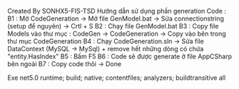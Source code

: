 Created By SONHX5-FIS-TSD
Hướng dẫn sử dụng phần generation Code :
B1 : Mở CodeGeneration -> Mở file GenModel.bat -> Sửa connectionstring (setup để nguyên) -> Crtl + S
B2 : Chạy file GenModel.bat
B3 : Copy file Models vào thư mục : CodeGen -> CodeGeneration -> Copy vào bên trong thư mục CodeGeneration
B4 : Chạy CodeGeneration.sln -> Sửa file DataContext (MySQL -> MySql) + remove hết những dòng có chứa "entity.HasIndex"
B5 : Bấm F5
B6 : Code sẽ được generate ở file AppCSharp bên ngoài 
B7 : Copy code thôi -> Done



<Project Sdk="Microsoft.NET.Sdk">

  <PropertyGroup>
    <OutputType>Exe</OutputType>
    <TargetFramework>net5.0</TargetFramework>
  </PropertyGroup>

  <ItemGroup>
    <PackageReference Include="Microsoft.EntityFrameworkCore.Tools" Version="5.0.5">
      <IncludeAssets>runtime; build; native; contentfiles; analyzers; buildtransitive</IncludeAssets>
      <PrivateAssets>all</PrivateAssets>
    </PackageReference>
    <PackageReference Include="MySql.Data.EntityFrameworkCore" Version="8.0.20" />
    <PackageReference Include="MySql.EntityFrameworkCore" Version="5.0.0+m8.0.23" />
    <PackageReference Include="Pomelo.EntityFrameworkCore.MySql" Version="5.0.0-alpha.2" />
    <PackageReference Include="Pomelo.EntityFrameworkCore.MySql.NetTopologySuite" Version="5.0.0-alpha.2" />
  </ItemGroup>

</Project>

